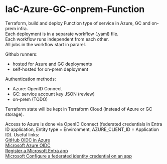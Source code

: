 # IaC-Azure-GC-onprem-Function
Terraform, build and deploy Function type of service in Azure, GC and on-prem infra.  
Each deployment is in a separate workflow (.yaml) file.  
Each workflow runs independent from each other.  
All jobs in the workflow start in pararel.  

Github runners:
- hosted for Azure and GC deployments  
- self-hosted for on-prem deployment  

Authentication methods:
- Azure: OpenID Connect 
- GC: service account key JSON (review)  
- on-prem (TODO)  

Terraform state will be kept in Terraform Cloud (instead of Azure or GC storage).  

Access to Azure is done via OpenID Connect (federated credentials in Entra ID application, Entity type = Environment, AZURE_CLIENT_ID = Application ID). Useful links:  
[GitHub OIDC in Azure](https://docs.github.com/en/actions/how-tos/secure-your-work/security-harden-deployments/oidc-in-azure)  
[Microsoft Azure OIDC](https://learn.microsoft.com/en-us/azure/developer/github/connect-from-azure-openid-connect)  
[Register a Microsoft Entra app](https://learn.microsoft.com/en-us/entra/identity-platform/howto-create-service-principal-portal#register-an-application-with-microsoft-entra-id-and-create-a-service-principal)  
[Microsoft Configure a federated identity credential on an app](https://learn.microsoft.com/en-us/entra/workload-id/workload-identity-federation-create-trust?pivots=identity-wif-apps-methods-azp)    
